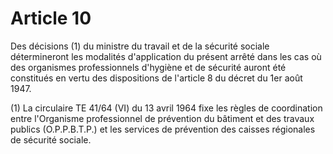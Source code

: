 # Article 10

Des décisions (1) du ministre du travail et de la sécurité sociale détermineront les modalités d'application du présent arrêté dans les cas où des organismes professionnels d'hygiène et de sécurité auront été constitués en vertu des dispositions de l'article 8 du décret du 1er août 1947.

(1) La circulaire TE 41/64 (VI) du 13 avril 1964 fixe les règles de coordination entre l'Organisme professionnel de prévention du bâtiment et des travaux publics (O.P.P.B.T.P.) et les services de prévention des caisses régionales de sécurité sociale.
